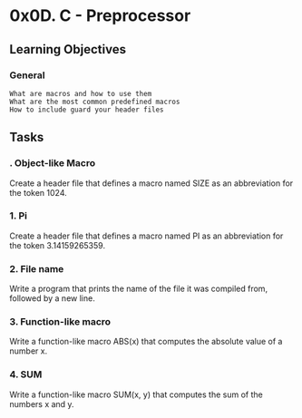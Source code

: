 # 0x0D. C - Preprocessor

## Learning Objectives

### General
	What are macros and how to use them
	What are the most common predefined macros
	How to include guard your header files

## Tasks

### . Object-like Macro
Create a header file that defines a macro named SIZE as an abbreviation for the token 1024.

### 1. Pi
Create a header file that defines a macro named PI as an abbreviation for the token 3.14159265359.

### 2. File name
Write a program that prints the name of the file it was compiled from, followed by a new line.

### 3. Function-like macro
Write a function-like macro ABS(x) that computes the absolute value of a number x.

### 4. SUM
Write a function-like macro SUM(x, y) that computes the sum of the numbers x and y.
